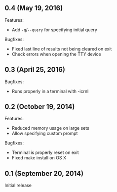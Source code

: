 ## 0.4 (May 19, 2016)

Features:

  - Add `-q`/`--query` for specifying initial query

Bugfixes:

  - Fixed last line of results not being cleared on exit
  - Check errors when opening the TTY device

## 0.3 (April 25, 2016)

Bugfixes:

  - Runs properly in a terminal with -icrnl

## 0.2 (October 19, 2014)

Features:

  - Reduced memory usage on large sets
  - Allow specifying custom prompt

Bugfixes:

  - Terminal is properly reset on exit
  - Fixed make install on OS X

## 0.1 (September 20, 2014)

Initial release
